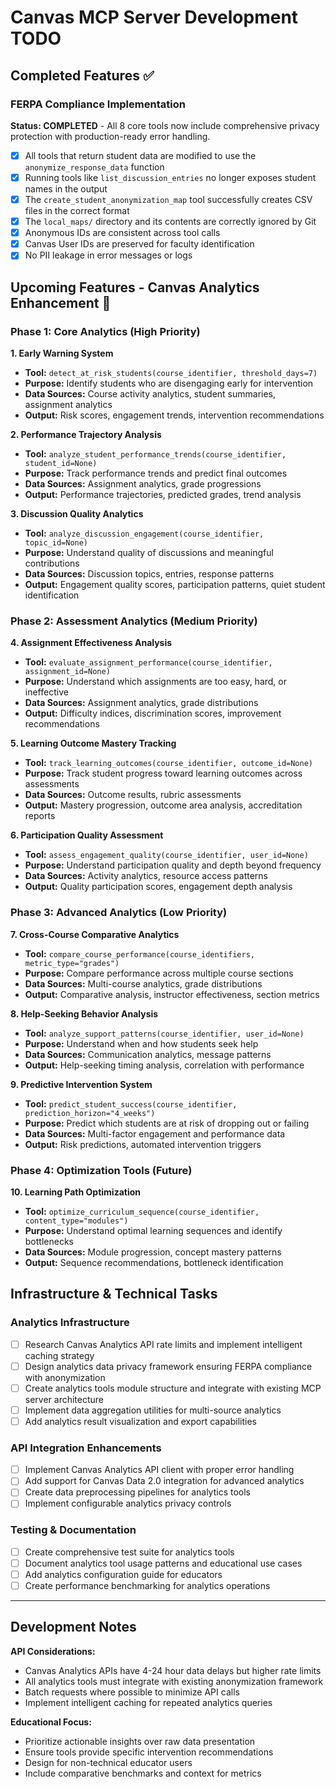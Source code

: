 # Canvas MCP Server Development TODO

## Completed Features ✅

### **FERPA Compliance Implementation** 
**Status: COMPLETED** - All 8 core tools now include comprehensive privacy protection with production-ready error handling.

- [x] All tools that return student data are modified to use the `anonymize_response_data` function
- [x] Running tools like `list_discussion_entries` no longer exposes student names in the output
- [x] The `create_student_anonymization_map` tool successfully creates CSV files in the correct format
- [x] The `local_maps/` directory and its contents are correctly ignored by Git
- [x] Anonymous IDs are consistent across tool calls
- [x] Canvas User IDs are preserved for faculty identification
- [x] No PII leakage in error messages or logs

## Upcoming Features - Canvas Analytics Enhancement 🚀

### **Phase 1: Core Analytics (High Priority)**

**1. Early Warning System** 
- **Tool:** `detect_at_risk_students(course_identifier, threshold_days=7)`
- **Purpose:** Identify students who are disengaging early for intervention
- **Data Sources:** Course activity analytics, student summaries, assignment analytics
- **Output:** Risk scores, engagement trends, intervention recommendations

**2. Performance Trajectory Analysis**
- **Tool:** `analyze_student_performance_trends(course_identifier, student_id=None)`
- **Purpose:** Track performance trends and predict final outcomes
- **Data Sources:** Assignment analytics, grade progressions
- **Output:** Performance trajectories, predicted grades, trend analysis

**3. Discussion Quality Analytics**
- **Tool:** `analyze_discussion_engagement(course_identifier, topic_id=None)`
- **Purpose:** Understand quality of discussions and meaningful contributions
- **Data Sources:** Discussion topics, entries, response patterns
- **Output:** Engagement quality scores, participation patterns, quiet student identification

### **Phase 2: Assessment Analytics (Medium Priority)**

**4. Assignment Effectiveness Analysis**
- **Tool:** `evaluate_assignment_performance(course_identifier, assignment_id=None)`
- **Purpose:** Understand which assignments are too easy, hard, or ineffective
- **Data Sources:** Assignment analytics, grade distributions
- **Output:** Difficulty indices, discrimination scores, improvement recommendations

**5. Learning Outcome Mastery Tracking**
- **Tool:** `track_learning_outcomes(course_identifier, outcome_id=None)`
- **Purpose:** Track student progress toward learning outcomes across assessments
- **Data Sources:** Outcome results, rubric assessments
- **Output:** Mastery progression, outcome area analysis, accreditation reports

**6. Participation Quality Assessment**
- **Tool:** `assess_engagement_quality(course_identifier, user_id=None)`
- **Purpose:** Understand participation quality and depth beyond frequency
- **Data Sources:** Activity analytics, resource access patterns
- **Output:** Quality participation scores, engagement depth analysis

### **Phase 3: Advanced Analytics (Low Priority)**

**7. Cross-Course Comparative Analytics**
- **Tool:** `compare_course_performance(course_identifiers, metric_type="grades")`
- **Purpose:** Compare performance across multiple course sections
- **Data Sources:** Multi-course analytics, grade distributions
- **Output:** Comparative analysis, instructor effectiveness, section metrics

**8. Help-Seeking Behavior Analysis**
- **Tool:** `analyze_support_patterns(course_identifier, user_id=None)`
- **Purpose:** Understand when and how students seek help
- **Data Sources:** Communication analytics, message patterns
- **Output:** Help-seeking timing analysis, correlation with performance

**9. Predictive Intervention System**
- **Tool:** `predict_student_success(course_identifier, prediction_horizon="4_weeks")`
- **Purpose:** Predict which students are at risk of dropping out or failing
- **Data Sources:** Multi-factor engagement and performance data
- **Output:** Risk predictions, automated intervention triggers

### **Phase 4: Optimization Tools (Future)**

**10. Learning Path Optimization**
- **Tool:** `optimize_curriculum_sequence(course_identifier, content_type="modules")`
- **Purpose:** Understand optimal learning sequences and identify bottlenecks
- **Data Sources:** Module progression, concept mastery patterns
- **Output:** Sequence recommendations, bottleneck identification

## Infrastructure & Technical Tasks

### **Analytics Infrastructure**
- [ ] Research Canvas Analytics API rate limits and implement intelligent caching strategy
- [ ] Design analytics data privacy framework ensuring FERPA compliance with anonymization
- [ ] Create analytics tools module structure and integrate with existing MCP server architecture
- [ ] Implement data aggregation utilities for multi-source analytics
- [ ] Add analytics result visualization and export capabilities

### **API Integration Enhancements**
- [ ] Implement Canvas Analytics API client with proper error handling
- [ ] Add support for Canvas Data 2.0 integration for advanced analytics
- [ ] Create data preprocessing pipelines for analytics tools
- [ ] Implement configurable analytics privacy controls

### **Testing & Documentation**
- [ ] Create comprehensive test suite for analytics tools
- [ ] Document analytics tool usage patterns and educational use cases
- [ ] Add analytics configuration guide for educators
- [ ] Create performance benchmarking for analytics operations

---

## Development Notes

**API Considerations:**
- Canvas Analytics APIs have 4-24 hour data delays but higher rate limits
- All analytics tools must integrate with existing anonymization framework
- Batch requests where possible to minimize API calls
- Implement intelligent caching for repeated analytics queries

**Educational Focus:**
- Prioritize actionable insights over raw data presentation
- Ensure tools provide specific intervention recommendations
- Design for non-technical educator users
- Include comparative benchmarks and context for metrics
